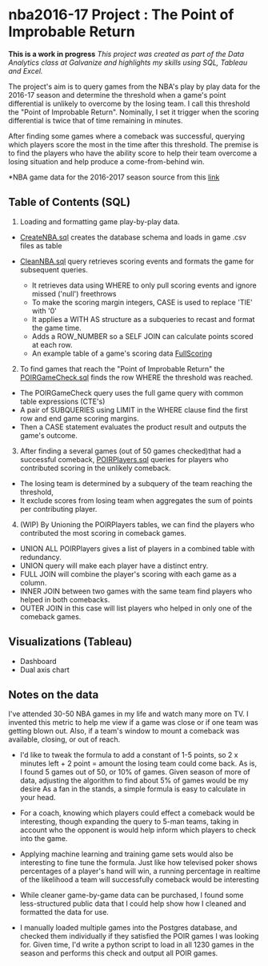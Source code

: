 # nba2016-17 Project : The Point of Improbable Return
**This is a work in progress**
*This project was created as part of the Data Analytics class at Galvanize and highlights my skills using SQL, Tableau and Excel.*

The project's aim is to query games from the NBA's play by play data for the 2016-17 season and determine the threshold when a game's point differential is unlikely to overcome by the losing team. I call this threshold the "Point of Improbable Return". Nominally, I set it trigger when the scoring differential is twice that of time remaining in minutes.

After finding some games where a comeback was successful, querying which players score the most in the time after this threshold. The premise is to find the players who have the ability score to help their team overcome a losing situation and help produce a come-from-behind win.

*NBA game data for the 2016-2017 season source from this [link](https://drive.google.com/file/d/0B5QcyddjOpKOODZjZ0FJU3JSakU/view)

## Table of Contents (SQL)

1. Loading and formatting game play-by-play data.
* [CreateNBA.sql](https://github.com/stvhwang/nba2016-17/blob/master/CreateNBA.sql) creates the database schema and loads in game .csv files as table

* [CleanNBA.sql](https://github.com/stvhwang/nba2016-17/blob/master/CleanNBA.sql) query retrieves scoring events and formats the game for subsequent queries.
  * It retrieves data using WHERE to only pull scoring events and ignore missed ('null') freethrows
  * To make the scoring margin integers, CASE is used to replace 'TIE' with '0'
  * It applies a WITH AS structure as a subqueries to recast and format the game time.
  * Adds a ROW_NUMBER so a SELF JOIN can calculate points scored at each row.
  * An example table of a game's scoring data [FullScoring](https://github.com/stvhwang/nba2016-17/blob/master/FullScoring_game0021600001.csv)

2. To find games that reach the "Point of Improbable Return" the [POIRGameCheck.sql](https://github.com/stvhwang/nba2016-17/tree/master/POIRGameCheck) finds the row WHERE the threshold was reached.
  * The POIRGameCheck query uses the full game query with common table expressions (CTE's)
  * A pair of SUBQUERIES using LIMIT in the WHERE clause find the first row and end game scoring margins.
  * Then a CASE statement evaluates the product result and outputs the game's outcome.

3. After finding a several games (out of 50 games checked)that had a successful comeback, [POIRPlayers.sql](https://github.com/stvhwang/nba2016-17/tree/master/POIRPlayers) queries for players who contributed scoring in the unlikely comeback.
  * The losing team is determined by a subquery of the team reaching the threshold,
  * It exclude scores from losing team when aggregates the sum of points per contributing player.

4. (WIP) By Unioning the POIRPlayers tables, we can find the players who contributed the most scoring in comeback games.
  * UNION ALL POIRPlayers gives a list of players in a combined table with redundancy.
  * UNION query will make each player have a distinct entry.
  * FULL JOIN will combine the player's scoring with each game as a column.
  * INNER JOIN between two games with the same team find players who helped in both comebacks.
  * OUTER JOIN in this case will list players who helped in only one of the comeback games.

## Visualizations (Tableau)
* Dashboard
* Dual axis chart

## Notes on the data
I've attended 30-50 NBA games in my life and watch many more on TV. I invented this metric to help me view if a game was close or if one team was getting blown out. Also, if a team's window to mount a comeback was available, closing, or out of reach.

* I'd like to tweak the formula to add a constant of 1-5 points, so 2 x minutes left + 2 point = amount the losing team could come back. As is, I found 5 games out of 50, or 10% of games. Given season of more of data, adjusting the algorithm to find about 5% of games would be my desire As a fan in the stands, a simple formula is easy to calculate in your head.

* For a coach, knowing which players could effect a comeback would be interesting, though expanding the query to 5-man teams, taking in account who the opponent is would help inform which players to check into the game.

* Applying machine learning and training game sets would also be interesting to fine tune the formula. Just like how televised poker shows percentages of a player's hand will win, a running percentage in realtime of the likelihood a team will successfully comeback would be interesting

* While cleaner game-by-game data can be purchased, I found some less-structured public data that I could help show how I cleaned and formatted the data for use.
* I manually loaded multiple games into the Postgres database, and checked them individually if they satisfied the POIR games I was looking for. Given time, I'd write a python script to load in all 1230 games in the season and performs this check and output all POIR games.
